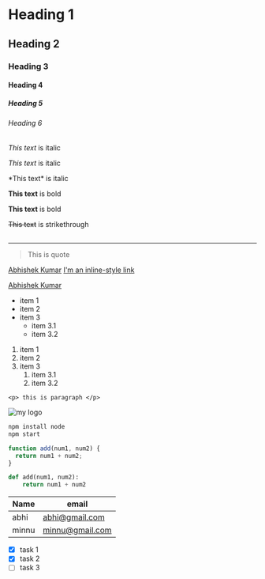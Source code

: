 <!-- what is Markdown?

- It's a lightweight markup language with a plain text formatting syntax.
- Can be converted into HTML/XHTML and other formats.
- It's main purpose is readability and ease of use

What is it Used for ?

- Readme Files (Github,etc).
- Forum & blog posts.
- Used in many static site generators. -->

<!--Headings (1-6)-->

# Heading 1

## Heading 2

### Heading 3

#### Heading 4

##### Heading 5

###### Heading 6

<!----------- text styling -------->
<!-- Italics (single star or single underscore)-->

_This text_ is italic

_This text_ is italic

<!-- to escape special character (put back slash in front of them)-->

\*This text\* is italic

<!-- Bold/Strong (double star or double underscore) -->

**This text** is bold

**This text** is bold

<!-- strikethrough (double tilde)-->

~~This text~~ is strikethrough

## <!-- horizontal line (hiphen or triple underscore) -->

---

<!-- block-quotes -->

> This is quote

<!-- Links -->

[Abhishek Kumar](https://www.abhishekdipu.tech/)
[I'm an inline-style link](https://www.google.com)

[Abhishek Kumar](https://www.abhishekdipu.tech/ "description of link")

<!---------------- Lists-------- -->
<!-- UL(Un-ordered lists) -->

- item 1
- item 2
- item 3
  - item 3.1
  - item 3.2

<!-- OL (ordred list) -->

1. item 1
1. item 2
1. item 3
   1. item 3.1
   1. item 3.2

<!-- Inline code block -->

`<p> this is paragraph </p>`

<!-- images -->

![my logo](https://www.google.com/url.png)

<!-- Github markdown -->

<!-- code blocks (tech specific)-->

```bash
npm install node
npm start
```

```javascript
function add(num1, num2) {
  return num1 + num2;
}
```

```python
def add(num1, num2):
    return num1 + num2

```

<!-- tables -->

| Name  | email           |
| ----- | --------------- |
| abhi  | abhi@gmail.com  |
| minnu | minnu@gmail.com |

<!-- Task list -->

- [x] task 1
- [x] task 2
- [ ] task 3
